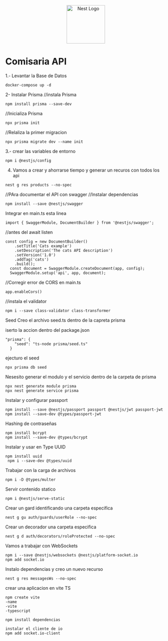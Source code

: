 <p align="center">
  <a href="http://nestjs.com/" target="blank"><img src="https://nestjs.com/img/logo-small.svg" width="120" alt="Nest Logo" /></a>
</p>

# Comisaria API
1.- Levantar la Base de Datos 
```
docker-compose up -d
```

2- Instalar Prisma
//instala Prisma
```
npm install prisma --save-dev
```

//Inicializa Prisma
```
npx prisma init
```

//Relaliza la primer migracion 
```
npx prisma migrate dev --name init
```

3.- crear las variables de entorno
```
npm i @nestjs/config
```

4. Vamos a crear y ahorrarse tiempo y generar un recuros con todos los api 
```
nest g res products --no-spec
```

//PAra documentar el API con swagger
//Instalar dependencias 
```
npm install --save @nestjs/swagger
```

Integrar en main.ts esta linea 
```
import { SwaggerModule, DocumentBuilder } from '@nestjs/swagger';
```

//antes del await listen 
```
const config = new DocumentBuilder()
    .setTitle('Cats example')
    .setDescription('The cats API description')
    .setVersion('1.0')
    .addTag('cats')
    .build();
  const document = SwaggerModule.createDocument(app, config);
  SwaggerModule.setup('api', app, document);
```

//Corregir error de CORS
en main.ts
```
app.enableCors()
```

//instala el validator 
```
npm i --save class-validator class-transformer
```


Seed
Creo el archivo seed.ts dentro de la capreta prisma

iserto la accion dentro del package.json 
```
"prisma": {
    "seed": "ts-node prisma/seed.ts"
  }
```

ejecturo el seed
```
npx prisma db seed
```

Nesesito generar el modulo y el servicio dentro de la carpeta de prisma
```
npx nest generate module prisma
npx nest generate service prisma
```

Instalar y configurar passport
```
npm install --save @nestjs/passport passport @nestjs/jwt passport-jwt
npm install --save-dev @types/passport-jwt
```

Hashing de contraseñas
```
npm install bcrypt
npm install --save-dev @types/bcrypt
```

Instalar y usar en Type UUID
```
npm install uuid
 npm i --save-dev @types/uuid   
```

Trabajar con la carga de archivos
```
npm i -D @types/multer  
```


Servir contenido statico 
```
npm i @nestjs/serve-static
```

Crear un gard identificando una carpeta especifica
```
nest g gu auth/guards/userRole --no-spec
```


Crear un decorador una carpeta especifica
```
nest g d auth/decorators/roleProtected --no-spec
```

Vamos a trabajar con WebSockets 
```
npm i --save @nestjs/websockets @nestjs/platform-socket.io
npm add socket.io
```
Instalo dependencias y creo un nuevo recurso
```
nest g res messagesWs --no-spec
```

crear una aplicacion en vite TS
```
npm create vite 
-name
-vite
-typescript

npm install dependencias

instalar el cliente de io 
npm add socket.io-client

```